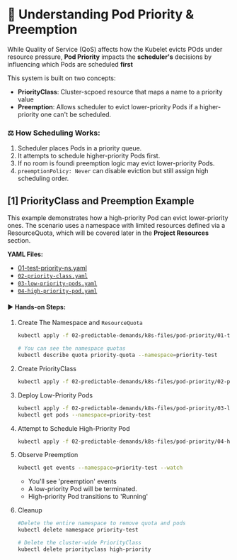 # 📌 Understanding Pod Priority & Preemption

While Quality of Service (QoS) affects how the Kubelet evicts POds under resource pressure, **Pod Priority** impacts the **scheduler's** decisions by influencing which Pods are scheduled **first**

This system is built on two concepts:

- **PriorityClass**: Cluster-scpoed resource that maps a name to a priority value
- **Preemption**: Allows scheduler to evict lower-priority Pods if a higher-priority one can't be scheduled.

### ⚖️ How Scheduling Works:

1. Scheduler places Pods in a priority queue.
2. It attempts to schedule higher-priority Pods first.
3. If no room is foundi preemption logic may evict lower-priority Pods.
4. ``preemptionPolicy: Never`` can disable eviction but still assign high scheduling order.


## [1] PriorityClass and Preemption Example

This example demonstrates how a high-priority Pod can evict lower-priority ones. The scenario uses a namespace with limited resources defined via a ResourceQuota, which will be covered later in the **Project Resources** section.

**YAML Files:**
- [ 01-test-priority-ns.yaml](./../k8s-files/pod-priority/01-test-priority-ns.yaml)
- [`02-priority-class.yaml`](./../k8s-files/pod-priority/02-priority-class.yaml)
- [`03-low-priority-pods.yaml`](./../k8s-files/pod-priority/03-low-priority-pods.yaml)
- [`04-high-priority-pod.yaml`](./../k8s-files/pod-priority/04-high-priority-pod.yaml)

#### ▶️ Hands-on Steps:

1. Create The Namespace and ``ResourceQuota``
    ```bash
    kubectl apply -f 02-predictable-demands/k8s-files/pod-priority/01-test-priority-ns.yaml
    
    # You can see the namespace quotas 
    kubectl describe quota priority-quota --namespace=priority-test
    ```

1. Create PriorityClass
    ```bash
    kubectl apply -f 02-predictable-demands/k8s-files/pod-priority/02-priority-class.yaml
    ```

2. Deploy Low-Priority Pods
    ```bash
    kubectl apply -f 02-predictable-demands/k8s-files/pod-priority/03-low-priority-pods.yaml
    kubectl get pods --namespace=priority-test
    ```

3. Attempt to Schedule High-Priority Pod
    ```bash
    kubectl apply -f 02-predictable-demands/k8s-files/pod-priority/04-high-priority-pod.yaml
    ```

4. Observe Preemption
    ```bash
    kubectl get events --namespace=priority-test --watch
    ```
    - You'll see 'preemption' events
    - A low-priority Pod will be terminated.
    - High-priority Pod transitions to 'Running'

5. Cleanup
    ```bash 
    #Delete the entire namespace to remove quota and pods
    kubectl delete namespace priority-test
    
    # Delete the cluster-wide PriorityClass
    kubectl delete priorityclass high-priority
    ```